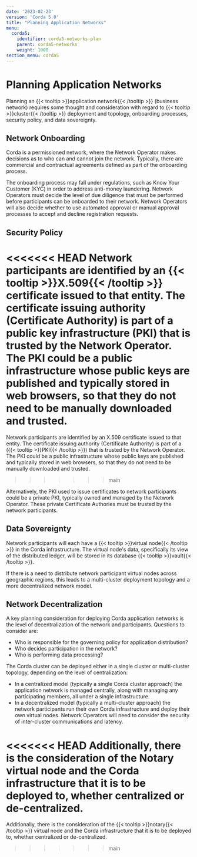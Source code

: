 ```yaml
---
date: '2023-02-23'
version: 'Corda 5.0'
title: "Planning Application Networks"
menu:
  corda5:
    identifier: corda5-networks-plan
    parent: corda5-networks
    weight: 1000
section_menu: corda5
---
```

# Planning Application Networks
Planning an {{< tooltip >}}application network{{< /tooltip >}} (business network) requires some thought and consideration with regard to {{< tooltip >}}cluster{{< /tooltip >}} deployment and topology, onboarding processes, security policy, and data sovereignty.

## Network Onboarding
Corda is a permissioned network, where the Network Operator makes decisions as to who can and cannot join the network. Typically, there are commercial and contractual agreements defined as part of the onboarding process.

The onboarding process may fall under regulations, such as Know Your Customer (KYC) in order to address anti-money laundering. Network Operators must decide the level of due diligence that must be performed before participants can be onboarded to their network. Network Operators will also decide whether to use automated approval or manual approval processes to accept and decline registration requests.

## Security Policy
<<<<<<< HEAD
Network participants are identified by an {{< tooltip >}}X.509{{< /tooltip >}} certificate issued to that entity. The certificate issuing authority (Certificate Authority) is part of a public key infrastructure (PKI) that is trusted by the Network Operator. The PKI could be a public infrastructure whose public keys are published and typically stored in web browsers, so that they do not need to be manually downloaded and trusted.
=======
Network participants are identified by an X.509 certificate issued to that entity. The certificate issuing authority (Certificate Authority) is part of a ({{< tooltip >}}PKI{{< /tooltip >}}) that is trusted by the Network Operator. The PKI could be a public infrastructure whose public keys are published and typically stored in web browsers, so that they do not need to be manually downloaded and trusted.
>>>>>>> main

Alternatively, the PKI used to issue certificates to network participants could be a private PKI, typically owned and managed by the Network Operator. These private Certificate Authories must be trusted by the network participants.

## Data Sovereignty
Network participants will each have a {{< tooltip >}}virtual node{{< /tooltip >}} in the Corda infrastructure. The virtual node's data, specifically its view of the distributed ledger, will be stored in its database {{< tooltip >}}vault{{< /tooltip >}}.

If there is a need to distribute network participant virtual nodes across geographic regions, this leads to a multi-cluster deployment topology and a more decentralized network model.

## Network Decentralization
A key planning consideration for deploying Corda application networks is the level of decentralization of the network and participants. Questions to consider are:
* Who is responsible for the governing policy for application distribution?
* Who decides participation in the network?
* Who is performing data processing?

The Corda cluster can be deployed either in a single cluster or multi-cluster topology, depending on the level of centralization:
* In a centralized model (typically a single Corda cluster approach) the application network is managed centrally, along with managing any participating members, all under a single infrastructure.
* In a decentralized model (typically a multi-cluster approach) the network participants run their own Corda infrastructure and deploy their own virtual nodes. Network Operators will need to consider the security of inter-cluster communications and latency.

<<<<<<< HEAD
Additionally, there is the consideration of the Notary virtual node and the Corda infrastructure that it is to be deployed to, whether centralized or de-centralized.
=======
Additionally, there is the consideration of the {{< tooltip >}}notary{{< /tooltip >}} virtual node and the Corda infrastructure that it is to be deployed to, whether centralized or de-centralized.
>>>>>>> main
